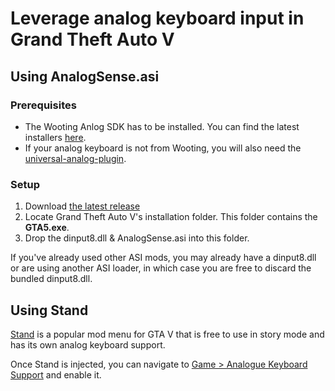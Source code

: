 # Leverage analog keyboard input in Grand Theft Auto V

## Using AnalogSense.asi

### Prerequisites

- The Wooting Anlog SDK has to be installed. You can find the latest installers [here](https://github.com/WootingKb/wooting-analog-sdk/releases).
- If your analog keyboard is not from Wooting, you will also need the [universal-analog-plugin](https://github.com/calamity-inc/universal-analog-plugin).

### Setup

1. Download [the latest release](https://github.com/Sainan/AnalogSense/releases/latest/download/x64.zip)
2. Locate Grand Theft Auto V's installation folder. This folder contains the **GTA5.exe**.
3. Drop the dinput8.dll & AnalogSense.asi into this folder.

If you've already used other ASI mods, you may already have a dinput8.dll or are using another ASI loader, in which case you are free to discard the bundled dinput8.dll.

## Using Stand

[Stand](https://stand.sh/) is a popular mod menu for GTA V that is free to use in story mode and has its own analog keyboard support.

Once Stand is injected, you can navigate to [Game > Analogue Keyboard Support](https://stand.sh/focus#Game%3EAnalogue%20Keyboard%20Support) and enable it.
